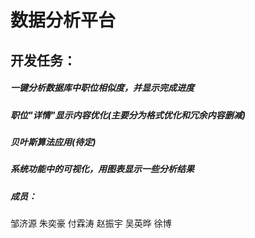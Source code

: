 # 数据分析平台

## 开发任务：  
##### 一键分析数据库中职位相似度，并显示完成进度  
##### 职位"详情"显示内容优化(主要分为格式优化和冗余内容删减)  
##### 贝叶斯算法应用(待定)  
##### 系统功能中的可视化，用图表显示一些分析结果  
  
##### 成员：
邹济源
朱奕豪
付霖涛
赵振宇
吴英晔
徐博

